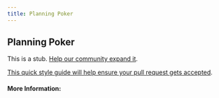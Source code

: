 ```yaml
---
title: Planning Poker
---
```


## Planning Poker

This is a stub. [Help our community expand it](https://github.com/freecodecamp/guides/tree/master/src/pages/articles/agile/planning-poker/index.md).

[This quick style guide will help ensure your pull request gets accepted](https://github.com/freeCodeCamp/guides/blob/master/README.md).

<!-- The article goes here, in GitHub-flavored Markdown. Feel free to add YouTube videos, images, and CodePen/JSBin embeds  -->

#### More Information:
<!-- Please add any articles you think might be helpful to read before writing the article -->


